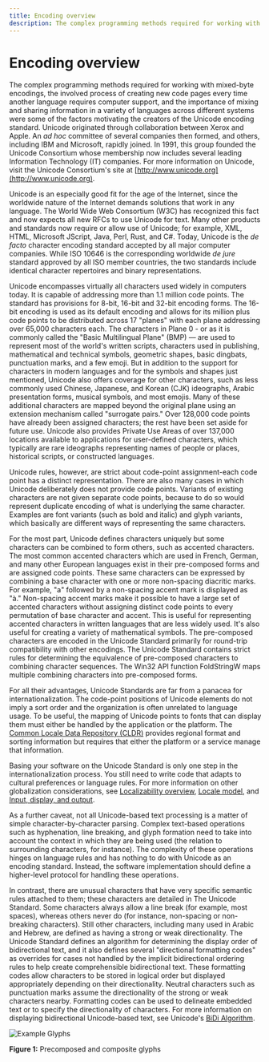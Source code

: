 ```yaml
---
title: Encoding overview
description: The complex programming methods required for working with mixed-byte encodings, the involved process of creating new code pages every time another language requires computer support, and the importance of mixing and sharing information in a variety of languages across different systems were some of the factors motivating the creators of the Unicode encoding standard.
---
```


# Encoding overview

The complex programming methods required for working with mixed-byte encodings, the involved process of creating new code pages every time another language requires computer support, and the importance of mixing and sharing information in a variety of languages across different systems were some of the factors motivating the creators of the Unicode encoding standard.
Unicode originated through collaboration between Xerox and Apple.
An *ad hoc* committee of several companies then formed, and others, including IBM and Microsoft, rapidly joined.
In 1991, this group founded the Unicode Consortium whose membership now includes several leading Information Technology (IT) companies.
For more information on Unicode, visit the Unicode Consortium's site at [http://www.unicode.org](http://www.unicode.org).

Unicode is an especially good fit for the age of the Internet, since the worldwide nature of the Internet demands solutions that work in any language.
The World Wide Web Consortium (W3C) has recognized this fact and now expects all new RFCs to use Unicode for text.
Many other products and standards now require or allow use of Unicode; for example, XML, HTML, Microsoft JScript, Java, Perl, Rust, and C#.
Today, Unicode is the *de facto* character encoding standard accepted by all major computer companies.
While ISO 10646 is the corresponding worldwide *de jure* standard approved by all ISO member countries, the two standards include identical character repertoires and binary representations.

Unicode encompasses virtually all characters used widely in computers today.
It is capable of addressing more than 1.1 million code points.
The standard has provisions for 8-bit, 16-bit and 32-bit encoding forms.
The 16-bit encoding is used as its default encoding and allows for its million plus code points to be distributed across 17 "planes" with each plane addressing over 65,000 characters each.
The characters in Plane 0 - or as it is commonly called the "Basic Multilingual Plane" (BMP) — are used to represent most of the world's written scripts, characters used in publishing, mathematical and technical symbols, geometric shapes, basic dingbats, punctuation marks, and a few emoji.
But in addition to the support for characters in modern languages and for the symbols and shapes just mentioned, Unicode also offers coverage for other characters, such as less commonly used Chinese, Japanese, and Korean (CJK) ideographs, Arabic presentation forms, musical symbols, and most emojis.
Many of these additional characters are mapped beyond the original plane using an extension mechanism called "surrogate pairs."
Over 128,000 code points have already been assigned characters; the rest have been set aside for future use.
Unicode also provides Private Use Areas of over 137,000 locations available to applications for user-defined characters, which typically are rare ideographs representing names of people or places, historical scripts, or constructed languages.

Unicode rules, however, are strict about code-point assignment-each code point has a distinct representation.
There are also many cases in which Unicode deliberately does not provide code points.
Variants of existing characters are not given separate code points, because to do so would represent duplicate encoding of what is underlying the same character.
Examples are font variants (such as bold and italic) and glyph variants, which basically are different ways of representing the same characters.

For the most part, Unicode defines characters uniquely but some characters can be combined to form others, such as accented characters.
The most common accented characters which are used in French, German, and many other European languages exist in their pre-composed forms and are assigned code points.
These same characters can be expressed by combining a base character with one or more non-spacing diacritic marks.
For example, "a" followed by a non-spacing accent mark is displayed as "à."
Non-spacing accent marks make it possible to have a large set of accented characters without assigning distinct code points to every permutation of base character and accent.
This is useful for representing accented characters in written languages that are less widely used.
It's also useful for creating a variety of mathematical symbols.
The pre-composed characters are encoded in the Unicode Standard primarily for round-trip compatibility with other encodings.
The Unicode Standard contains strict rules for determining the equivalence of pre-composed characters to combining character sequences.
The Win32 API function FoldStringW maps multiple combining characters into pre-composed forms.

For all their advantages, Unicode Standards are far from a panacea for internationalization.
The code-point positions of Unicode elements do not imply a sort order and the organization is often unrelated to language usage.
To be useful, the mapping of Unicode points to fonts that can display them must either be handled by the application or the platform.
The [Common Locale Data Repository (CLDR)](http://cldr.unicode.org/) provides regional format and sorting information but requires that either the platform or a service manage that information.

Basing your software on the Unicode Standard is only one step in the internationalization process.
You still need to write code that adapts to cultural preferences or language rules.
For more information on other globalization considerations, see [Localizability overview](/globalization/localizability/overview "Localizability Overview"),
[Locale model](../locale/locale-model "Locale model"), and
[Input, display, and output](../input/text-input "Input, Display, and Output").

As a further caveat, not all Unicode-based text processing is a matter of simple character-by-character parsing.
Complex text-based operations such as hyphenation, line breaking, and glyph formation need to take into account the context in which they are being used (the relation to surrounding characters, for instance).
The complexity of these operations hinges on language rules and has nothing to do with Unicode as an encoding standard.
Instead, the software implementation should define a higher-level protocol for handling these operations.

In contrast, there are unusual characters that have very specific semantic rules attached to them; these characters are detailed in The Unicode Standard.
Some characters always allow a line break (for example, most spaces), whereas others never do (for instance, non-spacing or non-breaking characters).
Still other characters, including many used in Arabic and Hebrew, are defined as having a strong or weak directionality.
The Unicode Standard defines an algorithm for determining the display order of bidirectional text, and it also defines several "directional formatting codes" as overrides for cases not handled by the implicit bidirectional ordering rules to help create comprehensible bidirectional text.
These formatting codes allow characters to be stored in logical order but displayed appropriately depending on their directionality.
Neutral characters such as punctuation marks assume the directionality of the strong or weak characters nearby.
Formatting codes can be used to delineate embedded text or to specify the directionality of characters.
For more information on displaying bidirectional Unicode-based text, see Unicode's [BiDi Algorithm](http://unicode.org/reports/tr9/).

![Example Glyphs](./images/Example_Glyphs.png "Example Glyphs")

**Figure 1:** Precomposed and composite glyphs

